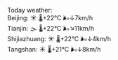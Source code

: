 Today weather:  
Beijing: ☀️   🌡️+22°C 🌬️↓7km/h  
Tianjin: 🌫  🌡️+22°C 🌬️↘11km/h  
Shijiazhuang: ☀️   🌡️+22°C 🌬️↓4km/h  
Tangshan: ☀️   🌡️+21°C 🌬️↓8km/h  
